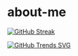 # about-me
[![GitHub Streak](https://github-readme-streak-stats.herokuapp.com?user=PallabKumarS&theme=cobalt&hide_border=true)](https://git.io/streak-stats)

[![GitHub Trends SVG](https://api.githubtrends.io/user/svg/avgupta456/langs)](https://githubtrends.io)
